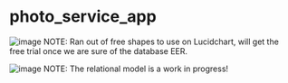 # photo_service_app
![image](https://user-images.githubusercontent.com/60387855/200911031-ad124dcb-4a5e-434f-a437-0d663a686d20.png)
NOTE: Ran out of free shapes to use on Lucidchart, will get the free trial once we are sure of the database EER.

![image](https://user-images.githubusercontent.com/60387855/202411841-efeae1af-3975-4792-8d24-6d83fb14612b.png)
NOTE: The relational model is a work in progress!
